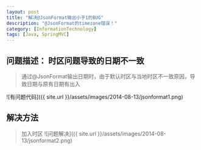 ```yaml
---
layout: post
title: "解决@JsonFormat输出小于1的BUG"
description: "@JsonFormat的timezone错误！"
category: [InformationTechnology]
tags: [Java, SpringMVC]
---
```


## 问题描述： 时区问题导致的日期不一致
> 通过@JsonFormat输出日期时，由于默认时区与当地时区不一致原因，导致日期与原有日期有出入

![有问题代码]({{ site.url }}/assets/images/2014-08-13/jsonformat1.png)

## 解决方法
> 加入时区
![问题解决]({{ site.url }}/assets/images/2014-08-13/jsonformat2.png)

